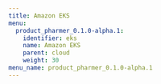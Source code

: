 ```yaml
---
title: Amazon EKS
menu:
  product_pharmer_0.1.0-alpha.1:
    identifier: eks
    name: Amazon EKS
    parent: cloud
    weight: 30
menu_name: product_pharmer_0.1.0-alpha.1
---
```


